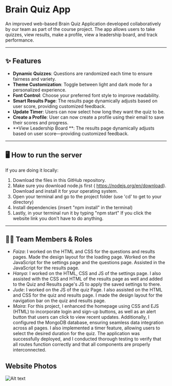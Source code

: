 # Brain Quiz App

An improved web-based Brain Quiz Application developed collaboratively by our team as part of the course project. The app allows users to take quizzes, view results, make a profile, view a leadership board, and track performance.

---

## ✨ Features

- **Dynamic Quizzes**: Questions are randomized each time to ensure fairness and variety.
- **Theme Customization**: Toggle between light and dark mode for a personalized experience.
- **Font Control**: Choose your preferred font style to improve readability.
- **Smart Results Page**: The results page dynamically adjusts based on user score, providing customized feedback.
- **Update Timer**: Users can now select how long they want the quiz to be.
- **Create a Profile**: User can now create a profile using their email to save their scores and progress.
- **View Leadership Board **: The results page dynamically adjusts based on user score—providing customized feedback.

---

## 🖥️ How to run the server
If you are doing it locally:
  1. Download the files in this GitHub repository.
  2. Make sure you download node.js first ( https://nodejs.org/en/download). Download and install it for your operating system.
  3. Open your terminal and go to the project folder (use 'cd' to get to your directory)
  4. Install dependencies (insert "npm install" in the terminal)
  5. Lastly, in your terminal run it by typing "npm start" 
If you click the website link you don't have to do anything. 

---

## 👩‍💻 Team Members & Roles

- *Faiza*: I worked on the HTML and CSS for the questions and results pages. Made the design layout for the loading page. Worked on the JavaScript for the settings page and the questions page. Assisted in the JavaScript for the results page. 
- *Hanya*: I worked on the HTML, CSS and JS of the settings page. I also assisted with the CSS and HTML of the results page as well and added to the Quiz and Results page's JS to apply the saved settings to there. 
- *Jude*: I worked on the JS of the quiz Page. I also assisted on the HTML and CSS for the quiz and results page. I made the design layout for the navigation bar on the quiz and results page.
- *Maira*: For this project, I enhanced the homepage using CSS and EJS (HTML) to incorporate login and sign-up buttons, as well as an alert button that users can click to view recent updates. Additionally, I configured the MongoDB database, ensuring seamless data integration across all pages. I also implemented a timer feature, allowing users to select the desired duration for the quiz. The application was successfully deployed, and I conducted thorough testing to verify that all routes function correctly and that all components are properly interconnected.

## Website Photos
![Alt text](./images/homepage.png)

